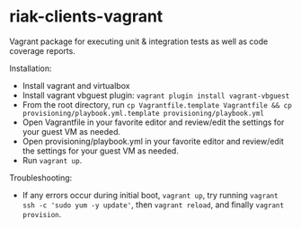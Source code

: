 riak-clients-vagrant
====================

Vagrant package for executing unit &amp; integration tests as well as code coverage reports.


Installation:
- Install vagrant and virtualbox
- Install vagrant vbguest plugin:  `vagrant plugin install vagrant-vbguest`
- From the root directory, run `cp Vagrantfile.template Vagrantfile && cp provisioning/playbook.yml.template provisioning/playbook.yml`
- Open Vagrantfile in your favorite editor and review/edit the settings for your guest VM as needed.
- Open provisioning/playbook.yml in your favorite editor and review/edit the settings for your guest VM as needed.
- Run `vagrant up`.

Troubleshooting:
- If any errors occur during initial boot, `vagrant up`, try running `vagrant ssh -c 'sudo yum -y update'`, then `vagrant reload`, and finally `vagrant provision`.